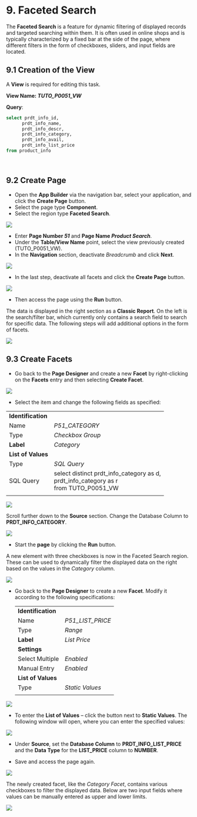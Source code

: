 # <a name="faceted-search"></a>9. Faceted Search

The **Faceted Search** is a feature for dynamic filtering of displayed records and targeted searching within them. It is often used in online shops and is typically characterized by a fixed bar at the side of the page, where different filters in the form of checkboxes, sliders, and input fields are located.

## <a name="fs-erstellung-der-view"></a>9.1 Creation of the View

A **View** is required for editing this task.

**View Name: *TUTO_P0051_VW***

**Query**:

 ```sql
select prdt_info_id,
       prdt_info_name,
       prdt_info_descr,
       prdt_info_category,
       prdt_info_avail,
       prdt_info_list_price 
from product_info
 ```
 
## <a name="fs-create-page"></a>9.2 Create Page

- Open the **App Builder** via the navigation bar, select your application, and click the **Create Page** button.
- Select the page type **Component**.
- Select the region type **Faceted Search**.

![](../../assets/Chapter-09/Faceted_01.jpg)

- Enter **Page Number *51*** and **Page Name *Product Search***. 
- Under the **Table/View Name** point, select the view previously created (TUTO_P0051_VW).
- In the **Navigation** section, deactivate *Breadcrumb* and click **Next**.

![](../../assets/Chapter-09/Faceted_02.jpg)

- In the last step, deactivate all facets and click the **Create Page** button.

![](../../assets/Chapter-09/Faceted_03.jpg)

- Then access the page using the **Run** button. 

The data is displayed in the right section as a **Classic Report**. On the left is the search/filter bar, which currently only contains a search field to search for specific data. The following steps will add additional options in the form of facets.

![](../../assets/Chapter-09/Faceted_04.jpg)

## <a name="fs-create-facets"></a>9.3 Create Facets

- Go back to the **Page Designer** and create a new **Facet** by right-clicking on the **Facets** entry and then selecting **Create Facet**. 

![](../../assets/Chapter-09/Faceted_05.jpg)

- Select the item and change the following fields as specified:

| | |  
|--|--|
| **Identification**|  |
| Name | *P51_CATEGORY* |
| Type| *Checkbox Group*| 
| **Label** | *Category*| 
| **List of Values**|  |
| Type | *SQL Query* |
| SQL Query | select distinct prdt_info_category as d, <br> prdt_info_category as r <br> from TUTO_P0051_VW| 
| | |

![](../../assets/Chapter-09/Faceted_06.jpg)

Scroll further down to the **Source** section. Change the Database Column to **PRDT_INFO_CATEGORY**.

![](../../assets/Chapter-09/Faceted_06a.jpg)

- Start the **page** by clicking the **Run** button.

A new element with three checkboxes is now in the Faceted Search region. These can be used to dynamically filter the displayed data on the right based on the values in the *Category* column.

![](../../assets/Chapter-09/Faceted_07.jpg)

- Go back to the **Page Designer** to create a new **Facet**. Modify it according to the following specifications:

  | | |  
  |--|--|
  | **Identification** |  |
  | Name | *P51_LIST_PRICE* |
  | Type | *Range* | 
  | **Label** | *List Price*| 
  | **Settings** |  |
  | Select Multiple | *Enabled* |
  | Manual Entry | *Enabled* | 
  | **List of Values** |  |
  | Type | *Static Values* | 
  | | |

![](../../assets/Chapter-09/Faceted_08.jpg)

- To enter the **List of Values** – click the button next to **Static Values**. The following window will open, where you can enter the specified values:

![](../../assets/Chapter-09/Faceted_09.jpg)

- Under **Source**, set the **Database Column** to **PRDT_INFO_LIST_PRICE** and the **Data Type** for the **LIST_PRICE** column to ****NUMBER****.  

- Save and access the page again. 

![](../../assets/Chapter-09/Faceted_10.jpg)

The newly created facet, like the *Category Facet*, contains various checkboxes to filter the displayed data. Below are two input fields where values can be manually entered as upper and lower limits.

![](../../assets/Chapter-09/Faceted_11.jpg)